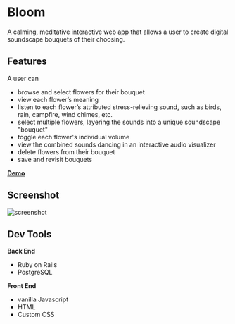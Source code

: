 # Bloom

A calming, meditative interactive web app that allows a user to create digital soundscape bouquets of their choosing. 


## Features

A user can

* browse and select flowers for their bouquet 
* view each flower’s meaning
* listen to each flower’s attributed stress-relieving sound, such as birds, rain, campfire, wind chimes, etc.
* select multiple flowers, layering the sounds into a unique soundscape "bouquet" 
* toggle each flower's individual volume  
* view the combined sounds dancing in an interactive audio visualizer
* delete flowers from their bouquet 
* save and revisit bouquets

[**Demo**](https://youtu.be/ZoQO9vkwGR4)

## Screenshot

![screenshot](./images/bloom-screenshot.png)


## Dev Tools

**Back End**
 
* Ruby on Rails 
* PostgreSQL 


**Front End**

* vanilla Javascript 
* HTML 
* Custom CSS 

